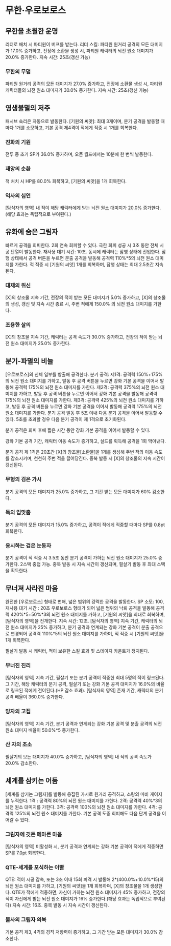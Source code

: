 # 무한·우로보로스

## 무한을 초월한 운명

리더로 배치 시 파티원이 버프를 받는다.
리더 스킬: 파티원 원거리 공격의 모든 대미지가 17.0% 증가하고, 전장에 소환물 생성 시, 파티원 캐릭터의 뇌전 원소 대미지가 20.0% 증가한다.
지속 시간: 25초(갱신 가능)

### 무한의 무덤

파티원 원거리 공격의 모든 대미지가 27.0% 증가하고, 전장에 소환물 생성 시, 파티원 캐릭터들의 뇌전 원소 대미지가 30.0% 증가한다. 지속 시간: 25초(갱신 가능)

## 영생불멸의 저주

패시브 슼리은 자동으로 발동한다.
[기원의 씨앗]: 최대 3개이며, 분기 공격을 발동할 때마다 1개를 소모하고, 기본 공격 제4격이 적에게 적중 시 1개를 회복한다.

### 진화의 기원

전투 중 초기 SP가 36.0% 증가하며, 오픈 월드에서는 10분에 한 번씩 발동한다.

### 재앙의 순환

적 처치 시 HP를 80.0% 회복하고, [기원의 씨앗]을 1개 회복한다.

### 익사의 심연

[탐식자의 영역] 내 적이 해당 캐릭터에게 받는 뇌전 원소 대미지가 20.0% 증가한다.(해당 효과는 독립적으로 부여된다.)

## 유화에 숨은 그림자

빠르게 공격을 회피한다. 2회 연속 회피할 수 있다.
극한 회피 성공 시 3초 동안 전체 시공 단열이 발동한다. 재사용 대기 시간: 10초. 동시에 캐릭터는 잠행 상태에 진입한다. 잠행 상태에서 공격 버튼을 누르면 분출 공격을 발동해 공격력 110%\*5의 뇌전 원소 대미지를 가한다. 적 적중 시 [기원의 씨앗] 1개를 회복하며, 잠행 상태는 최대 2.5초간 지속된다.

### 대제의 위신

[X]의 창조물 지속 기간, 전장의 적이 받는 모든 대미지가 5.0% 증가하고, [X]의 창조물의 생성, 갱신 및 지속 시간 종료 시, 주변 적에게 150.0% 의 뇌전 원소 대미지를 가한다.

### 조용한 살의

[X]의 창조물 지속 기간, 캐릭터는 공격 속도가 30.0% 증가하고, 전장의 적이 받는 뇌전 원소 대미지가 25.0% 증가한다.

## 분기-파멸의 비늘

[우로보로스]의 신체 일부를 방출해 공격한다.
분기 공격:
제1격: 공격력 150%+175%의 뇌전 원소 대미지를 가하고, 발동 후 공격 버튼을 누르면 강화 기본 공격을 이어서 발동해 공격력 175%의 뇌전 원소 대미지를 가한다.
제2격: 공격력 375%의 뇌전 원소 대미지를 가하고, 발동 후 공격 버튼을 누르면 이어서 강화 기본 공격을 발동해 공격력 175%의 뇌전 원소 대미지를 가한다.
제3격: 공격력 425%의 뇌전 원소 대미지를 가하고, 발동 후 공격 버튼을 누르면 강화 기본 공격을 이어서 발동해 공격력 175%의 뇌전 원소 대미지를 가한다.
분기 공격 발동 후 5초 이내 다음 분기 공격을 이어서 발동할 수 있다. 5초를 초과할 경우 다음 분기 공격이 제 1격으로 초기화된다.

분기 공격은 회피 후에 짧은 시간 동안 강화 기본 공격을 이어서 발동할 수 있다.

강화 기본 공격 기간, 캐릭터 이동 속도가 증가하고, 실드를 획득해 공격을 1회 막아낸다.

분기 공격 제 1격은 20초간 [X]의 창조물[소환물]을 1개를 생성해 주변 적의 이동 속도를 감소시키며, 천천히 주변 적을 끌어당긴다. 중복 발동 시 [X]의 창조물의 지속 시간이 갱신된다.

### 무형의 검은 가시

분기 공격의 모든 대미지가 25.0% 증가하고, 그 기간 받는 모든 대미지가 60% 감소한다.

### 독의 입맞춤

분기 공격의 모든 대미지가 15.0% 증가하고, 공격이 적에게 적중할 때마다 SP를 0.8pt 회복한다.

### 응시하는 검은 눈동자

분기 공격이 적 적중 시 3.5초 동안 분기 공격이 가하는 뇌전 원소 대미지가 25.0% 증가한다. 2스택 중첩 가능. 중복 발동 시 지속 시간이 갱신되며, 필살기 발동 후 최대 스택을 획득한다.

## 무너져 사라진 마음

완전한 [우로보로스] 형태로 변해, 넓은 범위의 강력한 공격을 발동한다.
SP 소모: 100, 재사용 대기 시간 : 20초
우로보로스 형태가 되어 넓은 범위의 낙뢰 공격을 발동해 공격력 420%\*5+50%\*3의 뇌전 원소 대미지를 가하고, [기원의 씨앗]을 최대로 회복하며, [탐식자의 영역]을 전개한다. 지속 시간: 12초. [탐식자의 영역] 지속 기간, 캐릭터의 뇌전 원소 대미지가 25% 증가하고, 분기 공격과 연계되는 강화 기본 공격이 분출 공격으로 변경되어 공격력 110%\*5의 뇌전 원소 대미지를 가하며, 적 적중 시 [기원의 씨앗]을 1개 회복한다.

필살기 발동 시 캐릭터, 적이 보유한 스킬 효과 및 스테이지 카운트가 정지된다.

### 무너진 진리

[탐식자의 영역] 지속 기간, 필살기 또는 분기 공격이 적중한 최대 5명의 적이 링크된다. 그 기간, 해당 캐릭터의 분기 공격, 필살기 또는 강화 기본 공격 대미지가 16.0%의 비율로 링크된 적에게 전이된다.(HP 감소 효과). [탐식자의 영역] 존재 기간, 캐릭터의 분기 공격 배율이 360.0% 증가한다.

### 망자의 고집

[탐식자의 영역] 지속 기간, 분기 공격과 연계되는 강화 기본 공격 및 분출 공격의 뇌전 원소 대미지 배율이 50.0%\*5 증가한다.

### 산 자의 조소

필살기의 모든 대미지가 40.0% 증가하고, [탐식자의 영역] 내 적의 공격 속도가 20.0% 감소한다.

## 세계를 삼키는 어둠

[세계를 삼키는 그림자]를 발동해 응집된 가시로 원거리 공격하고, 소량의 마비 게이지를 누적한다.
1격 : 공격력 80%의 뇌전 원소 대미지를 가한다.
2격: 공격력 40%\*3의 뇌전 원소 대미지를 가한다.
3격: 공격력 100%의 뇌전 원소 대미지를 가한다.
4격: 공격력 125%의 뇌전 원소 대미지를 가한다.
기본 공격 도중 회피해도 다음 단계 공격을 이어갈 수 있다.

### 그림자에 깃든 메마른 마음

[탐식자의 영역] 미활성화 시, 분기 공격과 연계되는 강화 기본 공격이 적에게 적중하면 SP를 7.0pt 회복한다.

### QTE-세계를 포식하는 이빨

QTE: 적이 시공 감속, 또는 3초 이내 15회 피격 시 발동해 2\*(400.0%+10.0%\*15)의 뇌전 원소 대미지를 가하고, [기원의 씨앗]을 1개 회복하며, [X]의 창조물을 1개 생성한다. QTE가 적에게 적중하면, 자신이 가하는 뇌전 원소 대미지가 45% 증가하고, 전장의 적이 자신에게 받는 뇌전 원소 대미지가 16% 증가한다.(해당 효과는 독립적으로 부여된다) 지속 시간: 16초. 중복 발동 시 지속 시간이 갱신된다.

### 불사의 그림자 의복

기본 공격 제3, 4격의 경직 저항력이 증가하고, 그 기간 받는 모든 대미지가 30.0% 감소한다.
